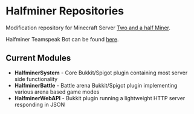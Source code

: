 # Halfminer Repositories
Modification repository for Minecraft Server [Two and a half Miner](https://halfminer.de).

Halfminer Teamspeak Bot can be found [here](https://github.com/Kakifrucht/HalfminerBot).

## Current Modules
- **HalfminerSystem** - Core Bukkit/Spigot plugin containing most server side functionality
- **HalfminerBattle** - Battle arena Bukkit/Spigot plugin implementing various arena based game modes
- **HalfminerWebAPI** - Bukkit plugin running a lightweight HTTP server responding in JSON